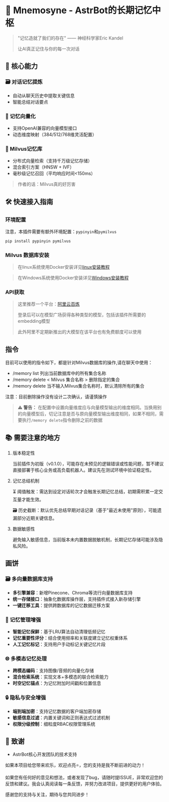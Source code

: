 # 🧠 Mnemosyne - AstrBot的长期记忆中枢

> "记忆造就了我们的存在" —— 神经科学家Eric Kandel
> 
> 让AI真正记住与你的每一次对话

## 🌟 核心能力

### 🗃️ 对话记忆提炼
- 自动从聊天历史中提取关键信息
- 智能总结对话要点

### 🔢 记忆向量化
- 支持OpenAI兼容的向量模型接口
- 动态维度映射（384/512/768维灵活配置）

### 🚀 Milvus记忆库
- 分布式向量检索（支持千万级记忆存储）
- 混合索引方案（HNSW + IVF）
- 毫秒级记忆召回（平均响应时间<150ms）
> 作者的话：Milvus真的好厉害

## 🛠️ 快速接入指南

### 环境配置
注意，本插件需要有额外环境配置：`pypinyin`和`pymilvus`

```bash
pip install pypinyin pymilvus
```

### Milvus 数据库安装

> 在linux系统使用Docker安装详见[linux安装教程](https://milvus.io/docs/zh/install_standalone-docker.md)

> 在Windows系统使用Docker安装详见[Windows安装教程](https://milvus.io/docs/zh/install_standalone-windows.md)

### API获取

> 这里推荐一个平台：[阿里云百炼](https://bailian.console.aliyun.com/)
>
> 登录后可以在模型广场获得各种类型的模型，包括该插件所需要的embedding模型
>
> 此外阿里不定期新推出的大模型在该平台也有免费额度可以使用

## 指令

目前可以使用的指令如下，都是针对Milvus数据库的操作,请在聊天中使用：

- /memory list 列出当前数据库中的所有集合名称
- /memory delete < Milvus 集合名称 > 删除指定的集合
- /memory delete  当不输入Milvus集合名称时，默认清除所有的集合

注意：目前删除操作没有设计二次确认，请谨慎操作

> **⚠️ 警告：** 在配置中设置向量维度应与向量模型输出的维度相同。当换用别的向量模型后，切记注意是否与原向量模型输出维度相同，如果不相同，需要执行`/memory delete`指令删除之前的数据



## 📚 需要注意的地方
1.  版本稳定性
    
    当前插件为初版（v0.1.0），可能存在未预见的逻辑错误或性能问题，暂不建议直接部署于核心业务或高负载机器人。建议先在测试环境中验证稳定性。
2.  记忆总结机制
    
    ⏳ 阈值触发：需达到设定对话轮次才会触发长期记忆总结，初期需积累一定交互量才能生效。
    
    🗃️ 历史截断：默认优先总结早期对话记录（基于"最近未使用"原则），可能遗漏部分近期关键信息。

3.  数据敏感性

    避免输入敏感信息，当前版本未内置数据脱敏机制，长期记忆存储可能涉及隐私风险。

## 画饼

### 🗃️ 多向量数据库支持
- **多引擎兼容**：新增Pinecone、Chroma等流行向量数据库支持
- **统一存储接口**：抽象化数据库操作层，支持插件式接入新存储引擎
- **一键迁移工具**：提供跨数据库的记忆数据迁移方案

### 🧠 记忆管理增强
- **智能记忆保鲜**：基于LRU算法自动清理低频记忆
- **记忆重要性评分**：结合使用频率和关联度建立记忆权重体系
- **人工记忆标记**：支持用户手动标记关键记忆片段

### 🌐 多模态记忆处理
- **跨模态编码**：支持图像/音频的向量化存储
- **混合检索系统**：实现文本+多模态的联合检索能力
- **时空记忆锚点**：为记忆附加时间戳和位置信息

### 🔒 隐私与安全增强
- **端到端加密**：支持记忆数据的客户端加密存储
- **敏感信息过滤**：内置关键词和正则表达式过滤机制
- **权限分级控制**：细粒度RBAC权限管理系统

## 🙏 致谢
- AstrBot核心开发团队的技术支持

如果本项目给您带来欢乐，欢迎点亮⭐️，您的支持是我不断前进的动力！

如果您有任何好的意见和想法，或者发现了bug，请随时提ISSUE，非常欢迎您的反馈和建议。我会认真阅读每一条反馈，并努力改进项目，提供更好的用户体验。

感谢您的支持与关注，期待与您共同进步！
